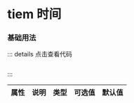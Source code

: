 # tiem 时间

### 基础用法

<z-time></z-tiem>

::: details 点击查看代码
```

```
:::

|    属性      |       说明      |     类型       |  可选值               |     默认值     |
|:------------:|:--------------:|:--------------:|:------------------:|:----------------:|




